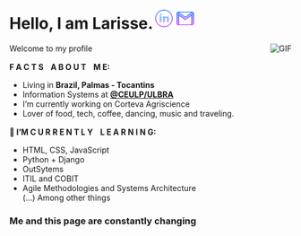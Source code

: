 

<!--
**larissealves/larissealves** is a ✨ _special_ ✨ repository because its `README.md` (this file) appears on your GitHub profile.
Here are some ideas to get you started:
### Hi there 👋
- 🔭 I’m currently working on ...
- 🌱 I’m currently learning ...
- 👯 I’m looking to collaborate on ...
- 🤔 I’m looking for help with ...
- 💬 Ask me about ...
- 📫 How to reach me: ...
- 😄 Pronouns: ...
- ⚡ Fun fact: ...
-->
# Hello, I am Larisse.<a href="https://www.linkedin.com/in/larissealves/" target="_blank"><img src="https://github.com/larissealves/icons/blob/master/icons8-linkedin-circundado-64.png" width="38"></a><a href="mailto:alves.larisser@gmail.com" target="_blank"><img src="https://github.com/larissealves/icons/blob/master/ICONGG.png" width="38" ></a>




<img align="right" alt="GIF" src="https://user-images.githubusercontent.com/40678352/89720222-41cd6600-d9a6-11ea-89f1-225bf9c94965.gif">

 
Welcome to my profile

**F A C T SㅤA B O U TㅤM E:**
  * Living in <strong> Brazil, Palmas - Tocantins </strong>
  * Information Systems at <strong> <a href="http://ulbra-to.br/"> @CEULP/ULBRA </a> </strong>
  * I’m currently working on Corteva Agriscience <br>
  * Lover of food, tech, coffee, dancing, music and traveling.

  <!---* <a href="https://www.outsystems.com/profile/8jzuvhi9ee/"> Outsystems Profile </a> -->
 

**🌱 I’M  C U R R E N T L YㅤL E A R N I N G:**
 * HTML,  CSS, JavaScript
 * Python + Django
 * OutSytems
 * ITIL and COBIT
 * Agile Methodologies and Systems Architecture <br />
 (...) Among other things
  
### Me and this page are constantly changing
